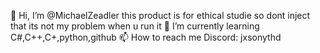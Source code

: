 👋 Hi, I’m @MichaelZeadler this product is for ethical studie so dont inject that its not my problem when u run it
🌱 I’m currently learning C#,C++,C+,python,github
📫 How to reach me Discord: jxsonythd
